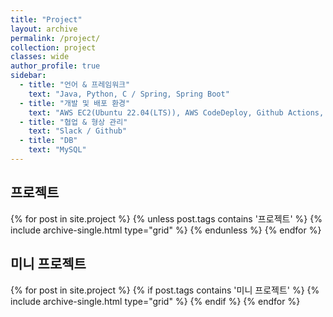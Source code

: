 ```yaml
---
title: "Project"
layout: archive
permalink: /project/
collection: project
classes: wide
author_profile: true
sidebar:
  - title: "언어 & 프레임워크"
    text: "Java, Python, C / Spring, Spring Boot"
  - title: "개발 및 배포 환경"
    text: "AWS EC2(Ubuntu 22.04(LTS)), AWS CodeDeploy, Github Actions, NginX"
  - title: "협업 & 형상 관리"
    text: "Slack / Github"
  - title: "DB"
    text: "MySQL"
---
```


<div style="clear: both;">
  <h2 id="projects" class="archive__subtitle">프로젝트</h2>
  {% for post in site.project %}
    {% unless post.tags contains '프로젝트' %}
      {% include archive-single.html type="grid" %}
    {% endunless %}
  {% endfor %}
</div>

<div style="clear: both;">
  <h2 id="mini-projects" class="archive__subtitle">미니 프로젝트</h2>
  {% for post in site.project %}
    {% if post.tags contains '미니 프로젝트' %}
      {% include archive-single.html type="grid" %}
    {% endif %}
  {% endfor %}
</div>